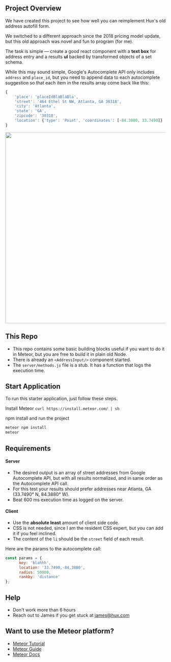 ## Project Overview
We have created this project to see how well you can reimplement Hux's old address autofill form.

We switched to a different approach since the 2018 pricing model update, but this old approach was novel and fun to program (for me).

The task is simple — create a good react component with a **text box** for address entry and a results **ul** backed by transformed objects of a set schema.

While this may sound simple, Google's Autocomplete API only includes `address` and `place_id`, but you need to append data to each autocomplete suggestion so that each item in the results array come back like this:

``` javascript
{
	'place': 'placeIdBlaBlaBla',
	'street': '464 Ethel St NW, Atlanta, GA 30318',
	'city': 'Atlanta',
	'state': 'GA',
	'zipcode': '30318',
	'location': {'type': 'Point', 'coordinates': [-84.3880, 33.7490]}
}
```

<img src="https://i.imgur.com/Tfi0xR5.jpg" width="600">

## This Repo

- This repo contains some basic building blocks useful if you want to do it in Meteor, but you are free to build it in plain old Node.
- There is already an `<AddressInput/>` component started.
- The `server/methods.js` file is a stub. It has a function that logs the execution time.

## Start Application

To run this starter application, just follow these steps.

Install Meteor `curl https://install.meteor.com/ | sh`

npm install and run the project

``` bash
meteor npm install
meteor
```

## Requirements

#### Server
- The desired output is an array of street addresses from Google Autocomplete API, but with all results normalized, and in same order as the Autocomplete API call.
- For this test your results should prefer addresses near Atlanta, GA (33.7490° N, 84.3880° W).
- Beat 600 ms execution time as logged on the server.

#### Client
- Use the **absolute least** amount of client side code.
- CSS is not needed, since I am the resident CSS expert, but you can add it if you feel inclined.
- The content of the `li` should be the `street` field of each result.

Here are the params to the autocomplete call:

``` javascript
const params = {
      key: 'blahhh',
      location: '33.7490,-84.3880',
      radius: 50000,
      rankby: 'distance'
};
```

## Help
- Don't work more than 6 hours
- Reach out to James if you get stuck at james@hux.com

## Want to use the Meteor platform?
- [Meteor Tutorial](https://www.meteor.com/try)
- [Meteor Guide](http://guide.meteor.com)
- [Meteor Docs](https://docs.meteor.com)
